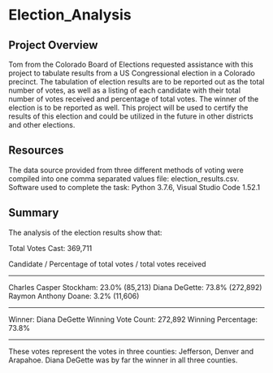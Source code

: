 # Election_Analysis
## Project Overview
Tom from the Colorado Board of Elections requested assistance with this project to tabulate results from a US Congressional election in a Colorado precinct.  The tabulation of election results are to be reported out as the total number of votes, as well as a listing of each candidate with their total number of votes received and percentage of total votes.  The winner of the election is to be reported as well.  This project will be used to certify the results of this election and could be utilized in the future in other districts and other elections.

## Resources
The data source provided from three different methods of voting were compiled into one comma separated values file: election_results.csv.
Software used to complete the task:  Python 3.7.6, Visual Studio Code 1.52.1

## Summary
The analysis of the election results show that:

Total Votes Cast: 369,711

Candidate / Percentage of total votes / total votes received
____________________________________________________________
Charles Casper Stockham: 23.0% (85,213)
Diana DeGette: 73.8% (272,892)
Raymon Anthony Doane: 3.2% (11,606)

-------------------------
Winner: Diana DeGette
Winning Vote Count: 272,892
Winning Percentage: 73.8%

-------------------------

These votes represent the votes in three counties: Jefferson, Denver and Arapahoe.  Diana DeGette was by far the winner in all three counties.
